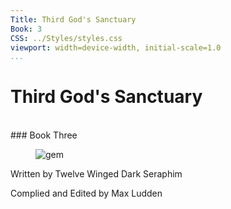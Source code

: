 ```yaml
---
Title: Third God's Sanctuary
Book: 3
CSS: ../Styles/styles.css
viewport: width=device-width, initial-scale=1.0
...
```

# Third God's Sanctuary
<br />
### Book Three<br /><figure>
	<img class="titlepage" src="../Images/gem.gif" alt="gem" />
</figure>


<p class="title">Written by Twelve Winged Dark Seraphim</p>
<p class="title">Complied and Edited by Max Ludden</p>